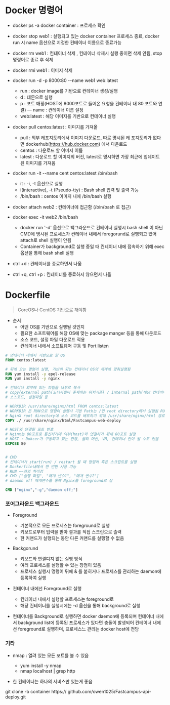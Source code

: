 # Docker 명령어

- docker ps -a docker container : 프로세스 확인
- docker stop web1 : 실행되고 있는 docker container 프로세스 종료, docker run 시 name 옵션으로 지정한 컨테이너 이름으로 종료가능
- docker rm web1 : 컨테이너 삭제 , 컨테이너 삭제시 실행 중이면 삭제 안됨, stop 명령어로 종료 후 삭제
- docker rmi web1 : 이미지 삭제 
- docker run -d -p 8000:80 --name web1 web:latest
    - run : docker image를 기반으로 컨테이너 생성/실행
    - d : 데몬으로 실행
    - p : 포트 매핑(HOST에 8000포트로 들어온 요청을 컨테이너 내 80 포트와 연결)
    — name : 컨테이너 이름 설정
    - web:latest : 해당 이미지를 기반으로 컨테이너 실행
  
- docker pull centos:latest : 이미지를 가져옮 
    - pull : 외부 레포지토리에서 이미지 다운로드, 따로 명시된 레 포지토리가 없다면 dockerhub(https://hub.docker.com) 에서 다운로드
    - centos : 다운로드 할 이미지 이름
    - latest : 다운로드 할 이미지의 버전, latest로 명시하면 가장 최근에 업데이트 된 이미지를 가져옴
    
- docker run -it --name cent centos:latest /bin/bash
    - it : -i, -t 옵션으로 실행
    - i(interactive), -t (Pseudo-tty) : Bash shell 입력 및 출력 가능
    - /bin/bash : centos 이미지 내에 /bin/bash 실행 
    
- docker attach web2 : 컨테이너에 접근함 (/bin/bash 로 접근)
- docker exec -it web2 /bin/bash
    - docker run '-d' 옵션으로 백그라운드로 컨테이너 실행시 bash shell 이 아닌 CMD에 명시된 프로세스가 컨테이너 내에서 foregorund로 실행되고 있어 attach로 shell 실행이 안됨
    - Container가 background로 실행 중일 때 컨테이너 내에 접속하기 위해 exec 옵션을 통해 bash shell 실행
    
- ctrl +d : 컨테이너를 종료하면서 나옮
- ctrl +q, ctrl +p : 컨테이너를 종료하지 않으면서 나옮

 # Dockerfile

> CoreOS나 CentOS 기반으로 해야함

- 순서
    - 어떤 OS를 기반으로 실행될 것인지
    - 필요한 소프트웨어를 해당 OS에 맞는 package manger 등을 통해 다운로드
    - 소스 코드, 설정 파일 다운로드 적용
    - 컨테이너 내에서 소프트웨어 구동 및 Port listen

```dockerfile
# 먼테이너 내에서 기반으로 할 OS
FROM centos:latest 

# 뒤에 오는 명령어 실행, 기반이 되는 컨테이너 OS의 체계에 맞춰실행됨
RUN yum install -y epel-release
RUN yum install -y nginx

# 컨테이너 외부에 있는 파일을 내부로 복사 
# copy{external path(도터파일이 존재하는 위치기준) / internal path(해당 컨테이너)} : 디렉토리 / 파일 복사
# 소스코드, 설정파일 등

# WORKDIR /usr/share/nginx/html FROM centos:latest
# WORKDIR 은 RUN으로 명령어 실행시 기본 Path는 /인 root directory에서 실행됨 RUN yum install -y nginx
# NginX root directory에 소스 코드를 배포하기 위해 /usr/share/nginx/html 경로로 작업
COPY ./ /usr/share/nginx/html/Fastcampus-web-deploy

# HOST와 연결될 포트 번호
# Nginx는 80포트로 통신하기에 외부(host)와 연결하기 위해 80포트 설정
# HOST : Dokcer가 구동되고 있는 환경, 물리 머신, VM, 컨테이너 안이 될 수도 있음
EXPOSE 80


# CMD
# 컨테이너가 start(run) / restart 될 때 명령어 혹은 스크립트를 실행
# Dockerfile내에서 한 번만 사용 가능
# RUN ~~과의 차이점
# CMD ["실행 파일", "매개 변수1", "매개 변수2"]
# daemon off 매개변수를 통해 Nginx를 foreground로 실

CMD ["nginx","-g","daemon off;"]

```

### 포어그라운드 백그라운드

- Foreground
    - 기본적으로 모든 프로세스는 foreground로 실행
    - 키보드로부터 입력을 받아 결과를 직접 스크린으로 출력
    - 한 커맨드가 실행되는 동안 다른 커맨드를 실행할 수 없음
    
- Backgorund
    - 키보드와 연결디지 않는 실행 방식
    - 여러 프로세스를 실행할 수 있는 장점이 있음
    - 프로세스 실행시 명령어 뒤에 & 를 붙히거나 프로세스를 관리하는 daemon에 등록하여 실행
    
- 컨테이너 내에선 Foreground로 실행
    - 컨테이너 내에서 실행할 프로세스는 foreground로
    - 해당 컨테이너를 실행시에는 -d 옵션을 통해 background로 실행
    
- 컨테이너를 Background로 실행하면 docker daemon에 등록되며 컨테이너 내에서  background list에 등록된 프로세스가 있다면 충돌이 발생되어 컨테이너 내에선   foreground로 실행하며, 프로세스느 관리는 docker host에 전담


### 기타 
 
 - nmap : 열려 있는 모든 포트를 볼 수 있음
    - yum install -y nmap 
    - nmap localhost | grep http

- 한 컨테이너는 하나의 서비스만 있는게 좋음 

git clone -b container https:// github.com/owen1025/Fastcampus-api-deploy.git


